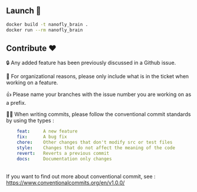 ## Launch 🚀

```bash
docker build -t nanofly_brain .
docker run --rm nanofly_brain
```

## Contribute ❤️

🔒 Any added feature has been previously discussed in a Github issue.

🙏 For organizational reasons, please only include what is in the ticket when working on a feature.

👍 Please name your branches with the issue number you are working on as a prefix.

🕵️‍♂️ When writing commits, please follow the conventional commit standards by using the types :

```yaml
    feat:     A new feature
    fix:      A bug fix
    chore:    Other changes that don't modify src or test files
    style:    Changes that do not affect the meaning of the code
    revert:   Reverts a previous commit
    docs:     Documentation only changes
```

<br/>
If you want to find out more about conventional commit, see : <a href="https://www.conventionalcommits.org/en/v1.0.0/">https://www.conventionalcommits.org/en/v1.0.0/</a>
<br/><br/>